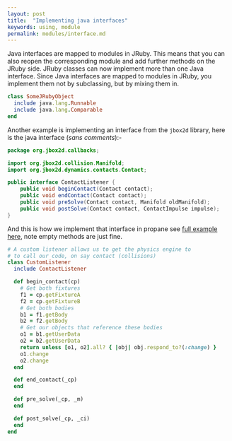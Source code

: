 ```yaml
---
layout: post
title:  "Implementing java interfaces"
keywords: using, module
permalink: modules/interface.md
---
```

Java interfaces are mapped to modules in JRuby. This means that you can also reopen the corresponding module and add further methods on the JRuby side. JRuby classes can now implement more than one Java interface. Since Java interfaces are mapped to modules in JRuby, you implement them not by subclassing, but by mixing them in.

```ruby
class SomeJRubyObject
  include java.lang.Runnable
  include java.lang.Comparable
end
```

Another example is implementing an interface from  the `jbox2d` library, here is the java interface (_sans comments_):-

```java
package org.jbox2d.callbacks;

import org.jbox2d.collision.Manifold;
import org.jbox2d.dynamics.contacts.Contact;

public interface ContactListener {
	public void beginContact(Contact contact);
	public void endContact(Contact contact);
	public void preSolve(Contact contact, Manifold oldManifold);
	public void postSolve(Contact contact, ContactImpulse impulse);
}
```

And this is how we implement that interface in propane see [full example here][collision_listening], note empty methods are just fine.

```ruby
# A custom listener allows us to get the physics engine to
# to call our code, on say contact (collisions)
class CustomListener
  include ContactListener

  def begin_contact(cp)
    # Get both fixtures
    f1 = cp.getFixtureA
    f2 = cp.getFixtureB
    # Get both bodies
    b1 = f1.getBody
    b2 = f2.getBody
    # Get our objects that reference these bodies
    o1 = b1.getUserData
    o2 = b2.getUserData
    return unless [o1, o2].all? { |obj| obj.respond_to?(:change) }
    o1.change
    o2.change
  end

  def end_contact(_cp)
  end

  def pre_solve(_cp, _m)
  end

  def post_solve(_cp, _ci)
  end
end
```

[collision_listening]:https://github.com/ruby-processing/propane-examples/blob/master/external_library/gem/pbox2d/collision_listening.rb

